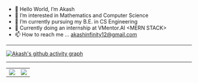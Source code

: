 - 👋 Hello World, I’m Akash
- 👀 I’m interested in Mathematics and Computer Science
- 🌱 I’m currently pursuing my B.E. in CS Engineering
- :briefcase: Currently doing an internship at VMentor.AI \<MERN STACK\>
- 📫 How to reach me ... akashinfinity12@gmail.com

<hr>

[![Akash's github activity graph](https://activity-graph.herokuapp.com/graph?username=akashinfinity12&theme=github)](https://github.com/akashinfinity12)

<hr>

<table>
<tr>
<td>
<img src="https://github-readme-stats.vercel.app/api/top-langs/?username=akashinfinity12&layout=compact&exclude_repo=Machine-Learning&langs_count=8">
</td>
<td>
<img src="https://streak-stats.demolab.com/?user=akashinfinity12&theme=blood-dark">
</td>
</tr>
</table>

<!---
akashinfinity12/akashinfinity12 is a ✨ special ✨ repository because its `README.md` (this file) appears on your GitHub profile.
You can click the Preview link to take a look at your changes.
--->
